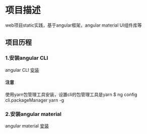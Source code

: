 # 项目描述
web项目static实践，基于angular框架，angular material UI组件库等
## 项目历程
### 1.安装angular CLI
angular CLI [安装](https://angular.cn/guide/setup-local)
#### 注意
使用yarn包管理工具安装，设置cli的包管理工具是yarn
$ ng config cli.packageManager yarn -g
### 2.安装angular material
angular material [安装](https://material.angular.cn/guide/getting-started)
